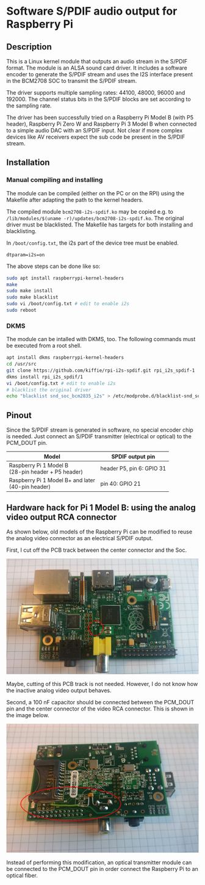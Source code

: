 ﻿# Software S/PDIF audio output for Raspberry Pi

## Description

This is a Linux kernel module that outputs an audio stream in the S/PDIF format. The module is an ALSA sound card driver. It includes a software encoder to generate the S/PDIF stream and uses the I2S interface present in the BCM2708 SOC to transmit the S/PDIF stream.

The driver supports multiple sampling rates: 44100, 48000, 96000 and 192000. The channel status bits in the S/PDIF blocks are set according to the sampling rate.

The driver has been successfully tried on a Raspberry Pi Model B (with P5 header), Raspberry Pi Zero W and Raspberry Pi 3 Model B when connected to a simple audio DAC with an S/PDIF input. Not clear if more complex devices like AV receivers expect the sub code be present in the S/PDIF stream.

## Installation

### Manual compiling and installing

The module can be compiled (either on the PC or on the RPI) using the Makefile after adapting the path to the kernel headers.

The compiled module `bcm2708-i2s-spdif.ko` may be copied e.g. to `/lib/modules/$(uname -r)/updates/bcm2708-i2s-spdif.ko`. The original driver must be blacklisted. The Makefile has targets for both installing and blacklisting.

In `/boot/config.txt`, the i2s part of the device tree must be enabled.

```
dtparam=i2s=on
```

The above steps can be done like so:

```sh
sudo apt install raspberrypi-kernel-headers
make
sudo make install
sudo make blacklist
sudo vi /boot/config.txt # edit to enable i2s
sudo reboot
```

### DKMS

The module can be intalled with DKMS, too. The following commands must be executed from a root shell.

```sh
apt install dkms raspberrypi-kernel-headers
cd /usr/src
git clone https://github.com/kiffie/rpi-i2s-spdif.git rpi_i2s_spdif-1
dkms install rpi_i2s_spdif/1
vi /boot/config.txt # edit to enable i2s
# blacklist the original driver
echo "blacklist snd_soc_bcm2835_i2s" > /etc/modprobe.d/blacklist-snd_soc_bcm2835_i2s.conf
```

## Pinout

Since the S/PDIF stream is generated in software, no special encoder chip is needed. Just connect an S/PDIF transmitter (electrical or optical) to the PCM_DOUT pin.

| Model | SPDIF output pin |
|-|-|
| Raspberry Pi 1 Model B <br> (28-pin header + P5 header) | header P5, pin 6: GPIO 31 |
| Raspberry Pi 1 Model B+ and later <br> (40-pin header) | pin 40: GPIO 21|

## Hardware hack for Pi 1 Model B: using the analog video output RCA connector

As shown below, old models of the Raspberry Pi can be modified to reuse the analog video connector as an electrical S/PDIF output.

First, I cut off the PCB track between the center connector and the Soc.

![RPi Mod Top](https://raw.githubusercontent.com/kiffie/rpi-i2s-spdif/master/doc/rpi_mod_top.jpg)

Maybe, cutting of this PCB track is not needed. However, I do not know how the inactive analog video output behaves.

Second, a 100 nF capacitor should be connected between the PCM_DOUT pin and the center connector of the video RCA connector. This is shown in the image below.

![RPi Mod Bottom](https://raw.githubusercontent.com/kiffie/rpi-i2s-spdif/master/doc/rpi_mod_bottom.jpg)

Instead of performing this modification, an optical transmitter module can be connected to the PCM_DOUT pin in order connect the Raspberry Pi to an optical fiber.
